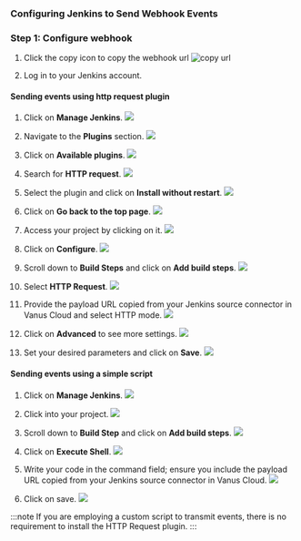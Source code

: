 ### Configuring Jenkins to Send Webhook Events 

### Step 1: Configure webhook

1. Click the copy icon to copy the webhook url
![copy url](images/copy-webhook-url.png)

2. Log in to your Jenkins account.

#### Sending events using http request plugin

1. Click on **Manage Jenkins**.
![](images/manage%20jenkins.png)

2. Navigate to the **Plugins** section.
![](images/plugins.png)

3. Click on **Available plugins**.
![](images/available%20plugins.png)

4. Search for **HTTP request**.
![](images/search-http-plugin.png)

5. Select the plugin and click on **Install without restart**.
![](images/install-http-plugin.png)

6. Click on **Go back to the top page**.
![](images/back-to-page.png)

7. Access your project by clicking on it.
![](images/click-into-project.png)

8. Click on **Configure**.
![](images/configure%20project.png)

9. Scroll down to **Build Steps** and click on **Add build steps**.
![](images/add-build-step.png)

10. Select **HTTP Request**.
![](images/http-request.png)

11. Provide the payload URL copied from your Jenkins source connector in Vanus Cloud and select HTTP mode.
![](images/input-webhook-url.png)

12. Click on **Advanced** to see more settings.
![](images/click-advanced.png)

13. Set your desired parameters and click on **Save**.
![](images/save-settings2.png)

#### Sending events using a simple script

1. Click on **Manage Jenkins**.
![](images/manage%20jenkins.png)

2. Click into your project.
![](images/click-into-project.png)

3. Scroll down to **Build Step** and click on **Add build steps**.
![](images/add-build-step.png)

4. Click on **Execute Shell**.
![](images/execute-shell.png)

5. Write your code in the command field; ensure you include the payload URL copied from your Jenkins source connector in Vanus Cloud.
![](images/add-vanus-url.png)

6. Click on save.
![](images/save-settings3.png)

:::note
If you are employing a custom script to transmit events, there is no requirement to install the HTTP Request plugin.
:::